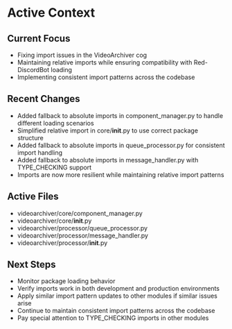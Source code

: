 # Active Context

## Current Focus

- Fixing import issues in the VideoArchiver cog
- Maintaining relative imports while ensuring compatibility with Red-DiscordBot loading
- Implementing consistent import patterns across the codebase

## Recent Changes

- Added fallback to absolute imports in component_manager.py to handle different loading scenarios
- Simplified relative import in core/__init__.py to use correct package structure
- Added fallback to absolute imports in queue_processor.py for consistent import handling
- Added fallback to absolute imports in message_handler.py with TYPE_CHECKING support
- Imports are now more resilient while maintaining relative import patterns

## Active Files

- videoarchiver/core/component_manager.py
- videoarchiver/core/__init__.py
- videoarchiver/processor/queue_processor.py
- videoarchiver/processor/message_handler.py
- videoarchiver/processor/__init__.py

## Next Steps

- Monitor package loading behavior
- Verify imports work in both development and production environments
- Apply similar import pattern updates to other modules if similar issues arise
- Continue to maintain consistent import patterns across the codebase
- Pay special attention to TYPE_CHECKING imports in other modules
